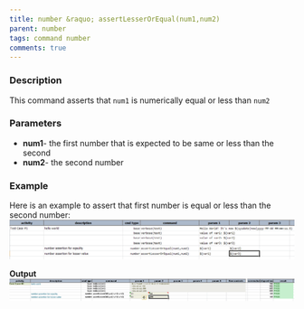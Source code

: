 ```yaml
---
title: number &raquo; assertLesserOrEqual(num1,num2)
parent: number
tags: command number
comments: true
---
```



### Description
This command asserts that `num1` is numerically equal or less than `num2`


### Parameters
- **num1**- the first number that is expected to be same or less than the second
- **num2**- the second number


### Example
Here is an example to assert that first number is equal or less than the second number:<br/>
![](image/assertLesserOrEqual_01.png)

**Output**<br/>
![](image/assertLesserOrEqual_02.png)

